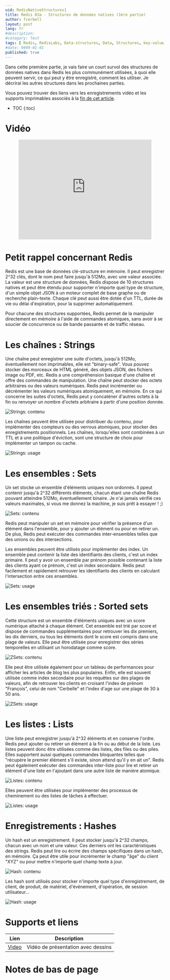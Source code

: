 ```yaml
---
uid: RedisNativeStructures1
title: Redis 03a - Structures de données natives (1ère partie)
author: fcerbell
layout: post
lang: fr
#description:
#category: Test
tags: [ Redis, RedisLabs, Data-structures, Data, Structures, key-value, key, value, strings, limits, sets, sorted, list, hash, ttl, time-to-live, expiration, full text search, full text, search engine, graph database, graph, cypher, opencypher, concurrency, atomic counter, atomic, counter, lock, index, indices, stack, queue, joe queue, task queue, task ]
#date: 9999-01-01
published: true
---
```


Dans cette première partie, je vais faire un court survol des structures de
données natives dans Redis les plus communément utilisées, à quoi elle peuvent
servir, ce qui peut y être enregistré, comment les utiliser. Je décrirai les
autres structures dans les prochaines parties.

Vous pouvez trouver des liens vers les enregistrements vidéo et les supports
imprimables associés à la <a href="#supports-et-liens">fin de cet article</a>.

* TOC
{:toc}

# Vidéo

<center><iframe width="420" height="315" src="https://www.youtube.com/embed/ulOnuE8di30" frameborder="0" allowfullscreen></iframe></center>

 
# Petit rappel concernant Redis

Redis est une base de données clé-structure en mémoire. Il peut enregistrer
2^32 clés, dont le nom peut faire jusqu'à 512Mo, avec une valeur associée. La
valeur est une structure de données, Redis dispose de 10 structures natives et
peut être étendu pour supporter n'importe quel type de structure, d'un simple
objet JSON à un moteur complet de base graphe ou de recherche plain-texte.
Chaque clé peut aussi être dotée d'un TTL, durée de vie ou délai d'expiration,
pour la supprimer automatiquement.

Pour chacune des structures supportées, Redis permet de la manipuler
directement en mémoire à l'aide de commandes atomiques, sans avoir à se soucier
de concurrence ou de bande passante et de traffic réseau.

# Les chaînes : Strings

Une chaîne peut enregistrer une suite d'octets, jusqu'à 512Mo, éventuellement
non imprimables, elle est "binary-safe". Vous pouvez stocker des morceaux de
HTML généré, des objets JSON, des fichiers image ou PDF, etc. Redis a une
compréhension basique d'une chaîne et offre des commandes de manipulation. Une
chaîne peut stocker des octets arbitraires ou des valeurs numériques. Redis
peut incrémenter ou décrémenter les valeurs numériques atomiquement, en
mémoire. En ce qui concerne les suites d'octets, Redis peut y concaténer
d'autres octets à la fin ou renvoyer un nombre d'octets arbitraire à partir
d'une position donnée.  

![Strings: contenu][Strings1.png]

Les chaînes peuvent être utilisée pour distribuer du
contenu, pour implémenter des compteurs ou des verrous atomiques, pour stocker
des enregistrements positionnels.  Les chaînes, lorsqu'elles sont combinées à
un TTL et à une politique d'éviction, sont une structure de choix pour
implémenter un tampon ou cache.

![Strings: usage][Strings2.png]

# Les ensembles : Sets

Un set stocke un ensemble d'éléments uniques non ordonnés. Il ppeut contenir
jusqu'à 2^32 différents éléments, chacun étant une chaîne Redis pouvant
atteindre 512Mo, éventuellement binaire. Je n'ai jamais vérifié ces valeurs
maximales, si vous me donnez la machine, je suis prêt à essayer ! ;)

![Sets: contenu][Sets1.png]

Redis peut manipuler un set en mémoire pour vérifier la présence d'un élément
dans l'ensemble, pour y ajouter un élément ou pour en retirer un. De plus,
Redis peut exécuter des commandes inter-ensembles telles que des unions ou des
intersections.

Les ensembles peuvent être utilisés pour implémenter des index. Un ensemble
peut contenir la liste des identifiants des clients, c'est un index primaire.
Il peut y avoir un ensemble par prénom possible contenant la liste des clients
ayant ce prénom, c'est un index secondaire. Redis peut facilement et rapidement
retrouver les identifiants des clients en calculant l'intersection entre ces
ensembles.

![Sets: usage][Sets2.png]

# Les ensembles triés : Sorted sets

Cette structure est un ensemble d'éléments uniques avec un score numérique
attaché à chaque élément. Cet ensemble est trié par score et dispose de
commandes supplémentaires pour retrouver les dix premiers, les dix derniers, ou
tous les éléments dont le score est compris dans une plage de valeurs. Elle
peut être utilisée pour enregistrer des séries temporelles en utilisant un
horodatage comme score. 

![ZSets: contenu][ZSets1.png]

Elle peut être utilisée également pour un tableau de
performances pour afficher les articles de blog les plus populaires. Enfin,
elle est souvent utilisée comme index secondaire pour les requêtes sur des
plages de valeurs, afin de retrouver les clients en croisant l'index de prénom
"François", celui de nom "Cerbelle" et l'index d'age sur une plage de 30 à 50
ans.

![ZSets: usage][ZSets2.png]

# Les listes : Lists

Une liste peut enregistrer jusqu'à 2^32 éléments et en conserve l'ordre. Redis
peut ajouter ou retirer un élément à la fin ou au début de la liste. Les listes
peuvent donc être utilisées comme des listes, des files ou des piles. Elles
supportent aussi quelques commandes bloquantes telles que "récupère le premier
élément s'il existe, sinon attend qu'il y en ait un". Redis peut également
exécuter des commandes inter-liste pour lire et retirer un élément d'une liste
en l'ajoutant dans une autre liste de manière atomique. 

![Listes: contenu][Lists1.png]

Elles peuvent être utilisées pour implémenter des processus de cheminement ou
des listes de tâches à effectuer.

![Listes: usage][Lists2.png]

# Enregistrements : Hashes

Un hash est un enregistrement. Il peut stocker jusqu'à 2^32 champs, chacun avec
un nom et une valeur. Ces derniers ont les caractéristiques des strings. Redis
peut lire ou écrire des champs spécifiques dans un hash, en mémoire. Ça peut
être utile pour incrémenter le champ "âge" du client "XYZ" ou pour mettre
n'importe quel champ texte à jour.

![Hash: contenu][Hashes1.png]

Les hash sont utilisés pour stocker n'importe quel type d'enregistrement, de
client, de produit, de matériel, d'événement, d'opération, de session
utilisateur...

![Hash: usage][Hashes2.png]

# Supports et liens

| Lien | Description |
|---|---|
| [Video] | Vidéo de présentation avec dessins |

# Notes de bas de page

[Video]: https://youtu.be/ulOnuE8di30 "Vidéo de présentation avec dessins"
[Strings1.png]: {{site.url}}{{site.baseurl}}/assets/posts/{{page.uid}}/Strings1.png "String contents"
[Strings2.png]: {{site.url}}{{site.baseurl}}/assets/posts/{{page.uid}}/Strings2.png "String usecases"
[Sets1.png]: {{site.url}}{{site.baseurl}}/assets/posts/{{page.uid}}/Sets1.png "Set contents"
[Sets2.png]: {{site.url}}{{site.baseurl}}/assets/posts/{{page.uid}}/Sets2.png "Set usecase"
[ZSets1.png]: {{site.url}}{{site.baseurl}}/assets/posts/{{page.uid}}/ZSets1.png "ZSet content"
[ZSets2.png]: {{site.url}}{{site.baseurl}}/assets/posts/{{page.uid}}/ZSets2.png "ZSet usecase"
[Lists1.png]: {{site.url}}{{site.baseurl}}/assets/posts/{{page.uid}}/Lists1.png "List contents"
[Lists2.png]: {{site.url}}{{site.baseurl}}/assets/posts/{{page.uid}}/Lists2.png "List usecase"
[Hashes1.png]: {{site.url}}{{site.baseurl}}/assets/posts/{{page.uid}}/Hashes1.png "Hash contents"
[Hashes2.png]: {{site.url}}{{site.baseurl}}/assets/posts/{{page.uid}}/Hashes2.png "Hash usecase"
